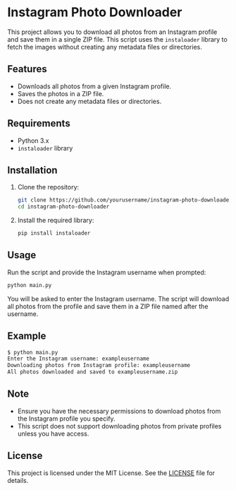 
# Instagram Photo Downloader

This project allows you to download all photos from an Instagram profile and save them in a single ZIP file. This script uses the `instaloader` library to fetch the images without creating any metadata files or directories.

## Features

- Downloads all photos from a given Instagram profile.
- Saves the photos in a ZIP file.
- Does not create any metadata files or directories.

## Requirements

- Python 3.x
- `instaloader` library

## Installation

1. Clone the repository:
    ```bash
    git clone https://github.com/yourusername/instagram-photo-downloader.git
    cd instagram-photo-downloader
    ```

2. Install the required library:
    ```bash
    pip install instaloader
    ```

## Usage

Run the script and provide the Instagram username when prompted:

```bash
python main.py
```

You will be asked to enter the Instagram username. The script will download all photos from the profile and save them in a ZIP file named after the username.

## Example

```bash
$ python main.py
Enter the Instagram username: exampleusername
Downloading photos from Instagram profile: exampleusername
All photos downloaded and saved to exampleusername.zip
```

## Note

- Ensure you have the necessary permissions to download photos from the Instagram profile you specify.
- This script does not support downloading photos from private profiles unless you have access.

## License

This project is licensed under the MIT License. See the [LICENSE](LICENSE) file for details.
